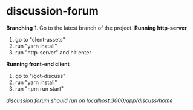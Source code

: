 # discussion-forum

**Branching**
	1. Go to the latest branch of the project.
	**Running http-server**
	
 1. go to "clent-assets"
 2. run "yarn install"
 3. run "http-server" and hit enter
 
**Running front-end client**
 1. go to "igot-discuss"
 2. run "yarn install"
 3. run "npm run start"

*discussion forum should run on localhost:3000/app/discuss/home*